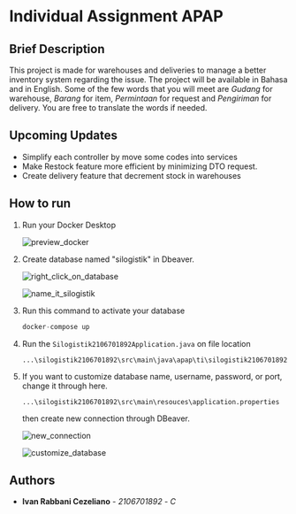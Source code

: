# Individual Assignment APAP

## Brief Description
This project is made for warehouses and deliveries to manage a better inventory system regarding the issue. The project will be available in Bahasa and in English. Some of the few words that you will meet are *Gudang* for warehouse, *Barang* for item, *Permintaan* for request and *Pengiriman* for delivery. You are free to translate the words if needed.

## Upcoming Updates
* Simplify each controller by move some codes into services
* Make Restock feature more efficient by minimizing DTO request.
* Create delivery feature that decrement stock in warehouses

## How to run
1. Run your Docker Desktop
	
	![preview_docker](https://cdn.discordapp.com/attachments/935244474349678633/1163126328648810496/image.png?ex=653e70ce&is=652bfbce&hm=585fe8d5ec3d67a917651dea2a9d89b410f9fa7e645156959859aa471c0d9f83&)
2. Create database named "silogistik" in Dbeaver. 

	![right_click_on_database](https://cdn.discordapp.com/attachments/935244474349678633/1163114203977097296/image.png?ex=653e6583&is=652bf083&hm=dda080833e0493501f9075c21cbf2f9c4599e1397a7688abe0f873386b4b8686&)
	
	![name_it_silogistik](https://cdn.discordapp.com/attachments/935244474349678633/1163114295899463791/image.png?ex=653e6599&is=652bf099&hm=610efd999e66476b2515bc4b4e887823331596ae408222c1552737fa0fdf5094&)

3. Run this command to activate your database
	
	```java 
	docker-compose up	
	```

4. Run the `Silogistik2106701892Application.java` on file location 
	
	```
	...\silogistik2106701892\src\main\java\apap\ti\silogistik2106701892
	```

5. If you want to customize database name, username, password, or port, change it through here.
	```
	...\silogistik2106701892\src\main\resouces\application.properties
	```

   	then create new connection through DBeaver.

	![new_connection](https://cdn.discordapp.com/attachments/935244474349678633/1164184410443231302/image.png?ex=65424a38&is=652fd538&hm=6bb8b45ff1be2d52b7f586007da903245bb72a826986e74d080cc3b13b8918f6&)

	![customize_database](https://cdn.discordapp.com/attachments/935244474349678633/1164186304418938930/image.png?ex=65424bfc&is=652fd6fc&hm=2f8e9b6006db96ff9becb7578ba1b7e138db7ac1ef2de8f0097f31083131fec1&)
	

## Authors

* **Ivan Rabbani Cezeliano** - *2106701892* - *C* 

